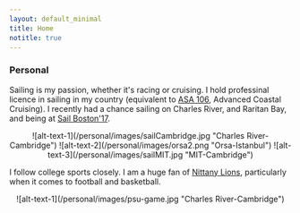 ```yaml
---
layout: default_minimal
title: Home
notitle: true
---
```


### Personal

Sailing is my passion, whether it's racing or cruising. I hold professinal licence in sailing in my country (equivalent to [ASA 106](https://asa.com/certifications/), Advanced Coastal Cruising). I recently had a chance sailing on Charles River, and Raritan Bay, and being at [Sail Boston'17](https://www.sailboston.com/). 

<div style="text-align:center" markdown="1">
![alt-text-1](/personal/images/sailCambridge.jpg "Charles River-Cambridge") ![alt-text-2](/personal/images/orsa2.png "Orsa-Istanbul") ![alt-text-3](/personal/images/sailMIT.jpg "MIT-Cambridge")
</div>

I follow college sports closely. I am a huge fan of [Nittany Lions](http://www.gopsusports.com/), particularly when it comes to football and basketball.

<div style="text-align:center" markdown="1">
![alt-text-1](/personal/images/psu-game.jpg "Charles River-Cambridge")
</div>